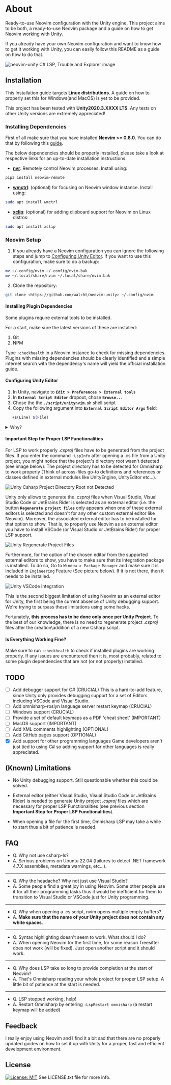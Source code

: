# About

Ready-to-use Neovim configuration with the Unity engine. This project aims to be
both, a ready-to-use Neovim package and a guide on how to get Neovim
working with Unity.

If you already have your own Neovim configuration and want to know how to get
it working with Unity, you can easily follow this README as a guide on how to
do that.

![neovim-unity C# LSP, Trouble and Explorer image](https://user-images.githubusercontent.com/89390465/266743629-3c074ba8-7e19-4089-8b09-cae6263ffea1.png)

## Installation

This Installation guide targets **Linux distributions**. A guide on how to
properly set this for Windows(and MacOS) is yet to be provided.

This project has been tested with **Unity2020.3.XXXX LTS**. Any tests on other
Unity versions are extremely appreciated!

### Installing Dependencies

First of all make sure that you have installed **Neovim >= 0.8.0**. You can do
that by following this [guide][neovim_installation].

The below dependencies should be properly installed, please take a look at
respective links for an up-to-date installation instructions.

- **[nvr][nvr_repo]**: Remotely control Neovim processes. Install using:

```bash
pip3 install neovim-remote
```

- **[wmctrl][wmctrl_installation]**: (optional) for focusing on Neovim
window instance. Install using:

```bash
sudo apt install wmctrl
```

- **[xclip][xclip_repo]**: (optional) for adding clipboard support
for Neovim on Linux distros:

```bash
sudo apt install xclip
```

### Neovim Setup

1. If you already have a Neovim configuration you can ignore the following
steps and jump to [Configuring Unity Editor](#configuring-unity-editor).
If you want to use this configuration, make sure to do a backup:

```bash
mv ~/.config/nvim ~/.config/nvim.bak
mv ~/.local/share/nvim ~/.local/share/nvim.bak
```

2. Clone the repository:

```bash
git clone <https://github.com/walcht/neovim-unity> ~/.config/nvim
```

#### Installing Plugin Dependencies

Some plugins require external tools to be installed.

For a start, make sure the latest versions of these are installed:

1. Git
2. NPM

Type `:checkhealth` in a Neovim instance to check for missing dependencies.
Plugins with missing dependencies should be clearly identified and a simple
internet search with the dependency's name will yield the official installation
guide.

#### Configuring Unity Editor

1. In Unity, navigate to **`Edit > Preferences > External tools`**
2. In **`External Script Editor`** dropout, chose **`Browse...`**
3. Chose the the **`./script/unitynvim.sh`** shell script
4. Copy the following argument into **`External Script Editor Args`** field:

```bash
   +$(Line) $(File)
```

<details><summary>Why?</summary><br>
Usually when clicking on an error message in Unity's console, it directs
you towards the <b>file</b> and the <b>position</b> of the cause of that error.
To do that, Unity has to instantiate an editor server instance and provide it
with the file name, line and column. Now when opening another file, the same
editor server instance is used and the newly opened file will just appear
as a tab in the perviously instantiated editor server instance.
</details>

#### Important Step for Proper LSP Functionalities

For LSP to work properly _.csproj_ files have to be generated from the project
files. If you enter the command `:LspInfo` after opening a .cs file from a
Unity project, you might notice that the project's directory root wasn't
detected (see image below). The project directory has to be detected for
Omnisharp to work properly (Think of across-files go-to definitions and
references or classes defined in external modules like UnityEngine, UnityEditor
etc...).

![Unity Csharp Project Directory Root not Detected](https://github.com/walcht/neovim-unity/assets/89390465/92de932c-7e6e-4110-9840-635d4bb33bdb)

Unity only allows to generate the _.csproj_ files when Visual Studio, Visual
Studio Code or JetBrains Rider is selected as an external editor (i.e. the
button **`Regenerate project files`** only appears when one of these external
editors is selected and doesn't for any other custom external editor like
Neovim). Moreover, the associated external editor has to be installed for that
option to show. That is, to properly use Neovim as an external editor you have
to install VSCode (or Visual Studio or JetBrains Rider) for proper LSP support.

![Unity Regenerate Project Files](https://github.com/walcht/neovim-unity/assets/89390465/0a473a5f-f6f8-467f-832c-5cbf1588c692)

Furthermore, for the option of the chosen editor from the supported external
editors to show, you have to make sure that its integration package is
installed. To do so, Go to `Window > Package Manager` and make sure it is
included in `Engineering` Feature (See picture below). If it is not there, then
it needs to be installed.

![Unity VSCode Integration](https://github.com/walcht/neovim-unity/assets/89390465/235a6f2f-be80-42b2-a4d2-75f904005ae0)

This is the second biggest limitation of using Neovim as an external editor for
Unity, the first being the current absence of Unity debugging support.
We're trying to surpass these limitations using some hacks.

Fortunately, **this process has to be done only once per Unity Project**. To the
best of our knowledge, there is no need to regenerate project _.csproj_ files
after the creation\addition of a new Csharp script.

#### Is Everything Working Fine?

Make sure to run `:checkhealth` to check if installed plugins are working properly.
If any issues are encountered then it is, most probably, related to some plugin
dependencies that are not (or not properly) installed.

## TODO

- [ ] Add debugger support for C# (CRUCIAL)
       This is a hard-to-add feature, since Unity only provides debugging support
       for a set of Editors including VSCode and Visual Studio.
- [ ] Add omnisharp-roslyn language server restart keymap (CRUCIAL)
- [ ] Windows support (CRUCIAL)
- [ ] Provide a set of default keymaps as a PDF 'cheat sheet' (IMPORTANT)
- [ ] MacOS support (IMPORTANT)
- [ ] Add XML comments highlighting (OPTIONAL)
- [ ] Add GitHub pages support (OPTIONAL)
- [X] Add support for other programming languages
       Game developers aren't just tied to using C# so adding support for other
       languages is really appreciated.

## (Known) Limitations

- No Unity debugging support. Still questionable whether this could be solved.

- External editor (either Visual Studio, Visual Studio Code or JetBrains Rider)
  is needed to generate Unity project _.csproj_ files which are necessary for
  proper LSP Functionalities (see previous section
  **Important Step for Proper LSP Functionalities**).

- When opening a file for the first time, Omnisharp LSP may take a while
  to start thus a bit of patience is needed.

## FAQ

- Q. Why not use csharp-ls?
- A. Serious problems on Ubuntu 22.04 (failures to detect .NET framework 4.7.X
  assemblies, metadata warnings, etc...).

---

- Q. Why the headache? Why not just use Visual Studio?
- A. Some people find a great joy in using Neovim. Some other people use it for
  all their programming tasks thus it would be inefficient for them to transition
  to Visual Studio or VSCode just for Unity programming.

---

- Q. Why when opening a .cs script, nvim opens multiple empty buffers?
- A. **Make sure that the name of your Unity project does not contain any white
  spaces**.

---

- Q. Syntax highlighting doesn't seem to work. What should I do?
- A. When opening Neovim for the first time, for some reason Treesitter does
  not work (will be fixed). Just open another script and it should work.

---

- Q. Why does LSP take so long to provide completion at the start of Neovim?
- A. That's Omnisharp reading your whole project for proper LSP setup. A little
  bit of patience at the start is needed.

---

- Q. LSP stopped working, help!
- A. Restart Omnisharp by entering `:LspRestart omnisharp` (a restart keymap
  will be added)

## Feedback

I really enjoy using Neovim and I find it a bit sad that there are no
properly updated guides on how to set it up with Unity for a proper, fast
and efficient development environment.

## License

[![License: MIT](https://img.shields.io/badge/License-MIT-yellow.svg)](https://opensource.org/licenses/MIT)
See LICENSE.txt file for more info.

[neovim_installation]: https://github.com/neovim/neovim/tags
[nvr_repo]: https://github.com/mhinz/neovim-remote
[wmctrl_installation]: https://linux.die.net/man/1/wmctrl
[xclip_repo]: https://github.com/astrand/xclip
